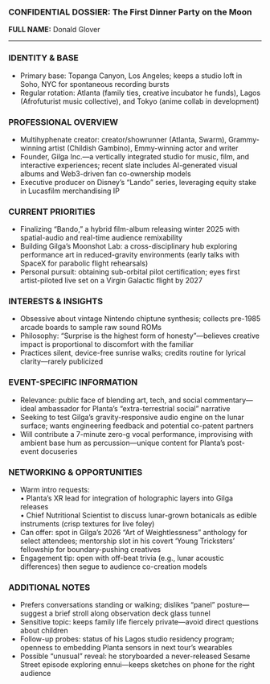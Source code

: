 ### CONFIDENTIAL DOSSIER: The First Dinner Party on the Moon

**FULL NAME:** Donald Glover

---
### IDENTITY & BASE
- Primary base: Topanga Canyon, Los Angeles; keeps a studio loft in Soho, NYC for spontaneous recording bursts  
- Regular rotation: Atlanta (family ties, creative incubator he funds), Lagos (Afrofuturist music collective), and Tokyo (anime collab in development)

### PROFESSIONAL OVERVIEW
- Multihyphenate creator: creator/showrunner (Atlanta, Swarm), Grammy-winning artist (Childish Gambino), Emmy-winning actor and writer  
- Founder, Gilga Inc.—a vertically integrated studio for music, film, and interactive experiences; recent slate includes AI-generated visual albums and Web3-driven fan co-ownership models  
- Executive producer on Disney’s “Lando” series, leveraging equity stake in Lucasfilm merchandising IP

### CURRENT PRIORITIES
- Finalizing “Bando,” a hybrid film-album releasing winter 2025 with spatial-audio and real-time audience remixability  
- Building Gilga’s Moonshot Lab: a cross-disciplinary hub exploring performance art in reduced-gravity environments (early talks with SpaceX for parabolic flight rehearsals)  
- Personal pursuit: obtaining sub-orbital pilot certification; eyes first artist-piloted live set on a Virgin Galactic flight by 2027

### INTERESTS & INSIGHTS
- Obsessive about vintage Nintendo chiptune synthesis; collects pre-1985 arcade boards to sample raw sound ROMs  
- Philosophy: “Surprise is the highest form of honesty”—believes creative impact is proportional to discomfort with the familiar  
- Practices silent, device-free sunrise walks; credits routine for lyrical clarity—rarely publicized

### EVENT-SPECIFIC INFORMATION
- Relevance: public face of blending art, tech, and social commentary—ideal ambassador for Planta’s “extra-terrestrial social” narrative  
- Seeking to test Gilga’s gravity-responsive audio engine on the lunar surface; wants engineering feedback and potential co-patent partners  
- Will contribute a 7-minute zero-g vocal performance, improvising with ambient base hum as percussion—unique content for Planta’s post-event docuseries

### NETWORKING & OPPORTUNITIES
- Warm intro requests:  
  • Planta’s XR lead for integration of holographic layers into Gilga releases  
  • Chief Nutritional Scientist to discuss lunar-grown botanicals as edible instruments (crisp textures for live foley)  
- Can offer: spot in Gilga’s 2026 “Art of Weightlessness” anthology for select attendees; mentorship slot in his covert ‘Young Tricksters’ fellowship for boundary-pushing creatives  
- Engagement tip: open with off-beat trivia (e.g., lunar acoustic differences) then segue to audience co-creation models

### ADDITIONAL NOTES
- Prefers conversations standing or walking; dislikes “panel” posture—suggest a brief stroll along observation deck glass tunnel  
- Sensitive topic: keeps family life fiercely private—avoid direct questions about children  
- Follow-up probes: status of his Lagos studio residency program; openness to embedding Planta sensors in next tour’s wearables  
- Possible “unusual” reveal: he storyboarded a never-released Sesame Street episode exploring ennui—keeps sketches on phone for the right audience